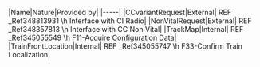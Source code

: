 ﻿

|Name|Nature|Provided by|
|-----|
|CCvariantRequest|External| REF _Ref348813931 \h Interface with CI Radio|
|NonVitalRequest|External| REF _Ref348357813 \h Interface with CC Non Vital|
|TrackMap|Internal| REF _Ref345055549 \h F11-Acquire Configuration Data|
|TrainFrontLocation|Internal| REF _Ref345055747 \h F33-Confirm Train Localization|


